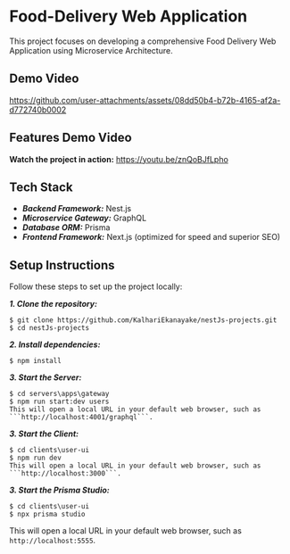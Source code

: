 # Food-Delivery Web Application
This project focuses on developing a comprehensive Food Delivery Web Application using Microservice Architecture. 

## Demo Video
https://github.com/user-attachments/assets/08dd50b4-b72b-4165-af2a-d772740b0002

## Features Demo Video
**Watch the project in action:**
https://youtu.be/znQoBJfLpho

## Tech Stack
- ***Backend Framework:***
Nest.js
- ***Microservice Gateway:***
GraphQL
- ***Database ORM:***
Prisma
- ***Frontend Framework:***
Next.js (optimized for speed and superior SEO)

## Setup Instructions
Follow these steps to set up the project locally:

***1. Clone the repository:***
```
$ git clone https://github.com/KalhariEkanayake/nestJs-projects.git
$ cd nestJs-projects
```

***2. Install dependencies:***
```
$ npm install
```

***3. Start the Server:***
```
$ cd servers\apps\gateway
$ npm run start:dev users
This will open a local URL in your default web browser, such as ```http://localhost:4001/graphql```.
```

***3. Start the Client:***
```
$ cd clients\user-ui
$ npm run dev
This will open a local URL in your default web browser, such as ```http://localhost:3000```.
```

***3. Start the Prisma Studio:***
```
$ cd clients\user-ui
$ npx prisma studio
```
This will open a local URL in your default web browser, such as ```http://localhost:5555```.


